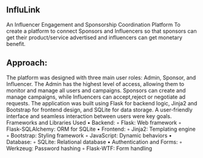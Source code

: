 ## InfluLink
 An Influencer Engagement and Sponsorship Coordination Platform
To create a platform to connect Sponsors and Influencers so that sponsors can get their product/service advertised and influencers can get monetary benefit.

## Approach:

The platform was designed with three main user roles: Admin, Sponsor, and Influencer. The Admin has the highest level of access, allowing them to monitor and manage all users and campaigns. Sponsors can create and manage campaigns, while Influencers can accept,reject or negotiate ad requests. The application was built using Flask for backend logic, Jinja2 and Bootstrap for frontend design, and SQLite for data storage. A user-friendly interface and seamless interaction between users were key goals.
Frameworks and Libraries Used
    • Backend:
        ◦ Flask: Web framework
        ◦ Flask-SQLAlchemy: ORM for SQLite
    • Frontend:
        ◦ Jinja2: Templating engine
        ◦ Bootstrap: Styling framework
        ◦ JavaScript: Dynamic behaviors
    • Database:
        ◦ SQLite: Relational database
    • Authentication and Forms:
        ◦ Werkzeug: Password hashing
        ◦ Flask-WTF: Form handling




